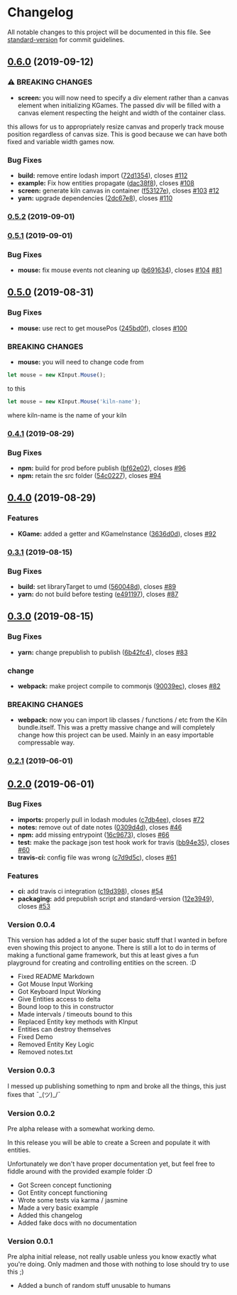 # Changelog

All notable changes to this project will be documented in this file. See [standard-version](https://github.com/conventional-changelog/standard-version) for commit guidelines.

## [0.6.0](https://github.com/codymikol/game-kiln/compare/v0.5.2...v0.6.0) (2019-09-12)


### ⚠ BREAKING CHANGES

* **screen:** you will now need to specify a
div element rather than a canvas element when
initializing KGames. The passed div will be filled
with a canvas element respecting the height and
width of the container class.

this allows for us to appropriately resize canvas
and properly track mouse position regardless of
canvas size. This is good because we can have both
fixed and variable width games now.

### Bug Fixes

* **build:** remove entire lodash import ([72d1354](https://github.com/codymikol/game-kiln/commit/72d1354)), closes [#112](https://github.com/codymikol/game-kiln/issues/112)
* **example:** Fix how entities propagate ([dac38f8](https://github.com/codymikol/game-kiln/commit/dac38f8)), closes [#108](https://github.com/codymikol/game-kiln/issues/108)
* **screen:** generate kiln canvas in container ([f53127e](https://github.com/codymikol/game-kiln/commit/f53127e)), closes [#103](https://github.com/codymikol/game-kiln/issues/103) [#12](https://github.com/codymikol/game-kiln/issues/12)
* **yarn:** upgrade dependencies ([2dc67e8](https://github.com/codymikol/game-kiln/commit/2dc67e8)), closes [#110](https://github.com/codymikol/game-kiln/issues/110)

### [0.5.2](https://github.com/codymikol/game-kiln/compare/v0.5.1...v0.5.2) (2019-09-01)



### [0.5.1](https://github.com/codymikol/game-kiln/compare/v0.5.0...v0.5.1) (2019-09-01)


### Bug Fixes

* **mouse:** fix mouse events not cleaning up ([b691634](https://github.com/codymikol/game-kiln/commit/b691634)), closes [#104](https://github.com/codymikol/game-kiln/issues/104) [#81](https://github.com/codymikol/game-kiln/issues/81)



## [0.5.0](https://github.com/codymikol/game-kiln/compare/v0.4.1...v0.5.0) (2019-08-31)


### Bug Fixes

* **mouse:** use rect to get mousePos ([245bd0f](https://github.com/codymikol/game-kiln/commit/245bd0f)), closes [#100](https://github.com/codymikol/game-kiln/issues/100)


### BREAKING CHANGES

* **mouse:** you will need to change code from

```javascript
let mouse = new KInput.Mouse();
```

to this

```javascript
let mouse = new KInput.Mouse('kiln-name');
```

where kiln-name is the name of your kiln



### [0.4.1](https://github.com/codymikol/game-kiln/compare/v0.4.0...v0.4.1) (2019-08-29)


### Bug Fixes

* **npm:** build for prod before publish ([bf62e02](https://github.com/codymikol/game-kiln/commit/bf62e02)), closes [#96](https://github.com/codymikol/game-kiln/issues/96)
* **npm:** retain the src folder ([54c0227](https://github.com/codymikol/game-kiln/commit/54c0227)), closes [#94](https://github.com/codymikol/game-kiln/issues/94)



## [0.4.0](https://github.com/codymikol/game-kiln/compare/v0.3.1...v0.4.0) (2019-08-29)


### Features

* **KGame:** added a getter and KGameInstance ([3636d0d](https://github.com/codymikol/game-kiln/commit/3636d0d)), closes [#92](https://github.com/codymikol/game-kiln/issues/92)



### [0.3.1](https://github.com/codymikol/game-kiln/compare/v0.3.0...v0.3.1) (2019-08-15)


### Bug Fixes

* **build:** set libraryTarget to umd ([560048d](https://github.com/codymikol/game-kiln/commit/560048d)), closes [#89](https://github.com/codymikol/game-kiln/issues/89)
* **yarn:** do not build before testing ([e491197](https://github.com/codymikol/game-kiln/commit/e491197)), closes [#87](https://github.com/codymikol/game-kiln/issues/87)



## [0.3.0](https://github.com/codymikol/game-kiln/compare/v0.2.1...v0.3.0) (2019-08-15)


### Bug Fixes

* **yarn:** change prepublish to publish ([6b42fc4](https://github.com/codymikol/game-kiln/commit/6b42fc4)), closes [#83](https://github.com/codymikol/game-kiln/issues/83)


### change

* **webpack:** make project compile to commonjs ([90039ec](https://github.com/codymikol/game-kiln/commit/90039ec)), closes [#82](https://github.com/codymikol/game-kiln/issues/82)


### BREAKING CHANGES

* **webpack:** now you can import lib classes /
functions / etc from the Kiln bundle.itself.
This was a pretty massive change and will
completely change how this project can be used.
Mainly in an easy importable compressable way.



### [0.2.1](https://github.com/codymikol/game-kiln/compare/v0.2.0...v0.2.1) (2019-06-01)



## [0.2.0](https://github.com/codymikol/game-kiln/compare/v0.0.4...v0.2.0) (2019-06-01)


### Bug Fixes

* **imports:** properly pull in lodash modules ([c7db4ee](https://github.com/codymikol/game-kiln/commit/c7db4ee)), closes [#72](https://github.com/codymikol/game-kiln/issues/72)
* **notes:** remove out of date notes ([0309d4d](https://github.com/codymikol/game-kiln/commit/0309d4d)), closes [#46](https://github.com/codymikol/game-kiln/issues/46)
* **npm:** add missing entrypoint ([16c9673](https://github.com/codymikol/game-kiln/commit/16c9673)), closes [#66](https://github.com/codymikol/game-kiln/issues/66)
* **test:** make the package json test hook work for travis ([bb94e35](https://github.com/codymikol/game-kiln/commit/bb94e35)), closes [#60](https://github.com/codymikol/game-kiln/issues/60)
* **travis-ci:** config file was wrong ([c7d9d5c](https://github.com/codymikol/game-kiln/commit/c7d9d5c)), closes [#61](https://github.com/codymikol/game-kiln/issues/61)


### Features

* **ci:** add travis ci integration ([c19d398](https://github.com/codymikol/game-kiln/commit/c19d398)), closes [#54](https://github.com/codymikol/game-kiln/issues/54)
* **packaging:** add prepublish script and standard-version ([12e3949](https://github.com/codymikol/game-kiln/commit/12e3949)), closes [#53](https://github.com/codymikol/game-kiln/issues/53)




### Version 0.0.4

This version has added a lot of the super basic stuff that I wanted in before even showing this project to anyone. There is still a lot to do in terms of making a functional game framework, but this at least gives a fun playground for creating and controlling entities on the screen. :D

* Fixed README Markdown
* Got Mouse Input Working
* Got Keyboard Input Working
* Give Entities access to delta
* Bound loop to this in constructor
* Made intervals / timeouts bound to this
* Replaced Entity key methods with KInput
* Entities can destroy themselves
* Fixed Demo
* Removed Entity Key Logic
* Removed notes.txt

### Version 0.0.3

I messed up publishing something to npm and broke all the things, this just fixes that ¯\_(ツ)_/¯ 

### Version 0.0.2

Pre alpha release with a somewhat working demo. 

In this release you will be able to create a Screen and populate it with entities. 

Unfortunately we don't have proper documentation yet, but feel free to fiddle around with the provided example folder :D

* Got Screen concept functioning
* Got Entity concept functioning
* Wrote some tests via karma / jasmine
* Made a very basic example
* Added this changelog
* Added fake docs with no documentation

### Version 0.0.1

Pre alpha initial release, not really usable unless you know exactly what you're doing. Only madmen and those with nothing to lose should try to use this ;)

* Added a bunch of random stuff unusable to humans
